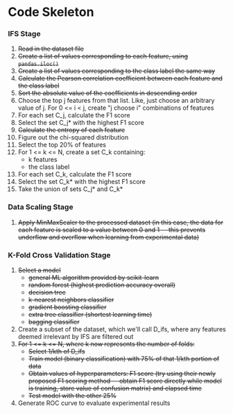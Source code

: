 # Code Skeleton
### IFS Stage
1. ~~Read in the dataset file~~
2. ~~Create a list of values corresponding to each feature, using ```pandas.iloc()```~~
3. ~~Create a list of values corresponding to the class label the same way~~
4. ~~Calculate the Pearson correlation coefficient between each feature and the class label~~
5. ~~Sort the absolute value of the coefficients in descending order~~
6. Choose the top j features from that list. Like, just choose an arbitrary value of j. For 0 <= i < j, create "j choose i" combinations of features
7. For each set C_j, calculate the F1 score
8. Select the set C_j* with the highest F1 score
9. ~~Calculate the entropy of each feature~~
10. Figure out the chi-squared distribution
11. Select the top 20% of features
12. For 1 <= k <= N, create a set C_k containing:
    - k features
    - the class label
13. For each set C_k, calculate the F1 score
14. Select the set C_k* with the highest F1 score
15. Take the union of sets C_j* and C_k*

### Data Scaling Stage
1. ~~Apply MinMaxScaler to the processed dataset (in this case, the data for each feature is scaled to a value between 0 and 1 -- this prevents underflow and overflow when learning from experimental data)~~

### K-Fold Cross Validation Stage
1. ~~Select a model~~
    - ~~general ML algorithm provided by scikit-learn~~
    - ~~random forest (highest prediction accuracy overall)~~
    - ~~decision tree~~
    - ~~k-nearest neighbors classifier~~
    - ~~gradient boosting classifier~~
    - ~~extra tree classifier (shortest learning time)~~
    - ~~bagging classifier~~
2. Create a subset of the dataset, which we'll call D_ifs, where any features deemed irrelevant by IFS are filtered out
3. ~~For 1 <= k <= N, where k now represents the number of folds:~~
    - ~~Select 1/kth of D_ifs~~
    - ~~Train model (binary classification) with 75% of that 1/kth portion of data~~
    - ~~Obtain values of hyperparameters: F1 score (try using their newly proposed F1 scoring method -- obtain F1 score directly while model is training, store value of confusion matrix) and elapsed time~~
    - ~~Test model with the other 25%~~
4. Generate ROC curve to evaluate experimental results